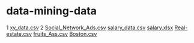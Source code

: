 # data-mining-data
1 [xy_data.csv](https://github.com/osama-bassam/data-mining-data/files/13965666/xy_data.csv)
2 [Social_Network_Ads.csv](https://github.com/osama-bassam/data-mining-data/files/13965665/Social_Network_Ads.csv)
[salary_data.csv](https://github.com/osama-bassam/data-mining-data/files/13965664/salary_data.csv)
[salary.xlsx](https://github.com/osama-bassam/data-mining-data/files/13965663/salary.xlsx)
[Real-estate.csv](https://github.com/osama-bassam/data-mining-data/files/13965661/Real-estate.csv)
[fruits_Ass.csv](https://github.com/osama-bassam/data-mining-data/files/13965660/fruits_Ass.csv)
[Boston.csv](https://github.com/osama-bassam/data-mining-data/files/13965659/Boston.csv)
